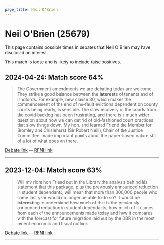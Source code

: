 ```yaml
---
page_title: Neil O'Brien
---
```


# Neil O'Brien  (25679)

This page contains possible times in debates that Neil O'Brien may have disclosed an interest.

This match is loose and is likely to include false positives. 



## 2024-04-24: Match score 64%

>The Government amendments we are debating today are welcome. They strike a good balance between the **interest**s of tenants and of landlords. For example, new clause 30, which makes the commencement of the end of no-fault evictions dependent on county courts being ready, is sensible. The slow recovery of the courts from the covid backlog has been frustrating, and there is a much wider question about how we can get rid of old-fashioned court practices that slow things down. My hon. and learned Friend the Member for Bromley and Chislehurst (Sir Robert Neill), Chair of the Justice Committee, made important points about the paper-based nature still of a lot of what goes on there.

[Debate link](https://www.theyworkforyou.com/debates/?id=2024-04-24b.1020.0)  --  [RFMI link](https://www.theyworkforyou.com/mp/25679/register)


---



## 2023-12-04: Match score 63%

>Will my right hon Friend put in the Library the analysis behind his statement that this package, plus the previously announced reduction in student dependants, will mean that more than 300,000 people who came last year would no longer be able to do so? It would be **interest**ing to understand how much of that is the previously announced reduction in student dependants, how much of it comes from each of the announcements made today and how it compares with the forecast for future migration laid out by the OBR in the most recent economic and fiscal outlook

[Debate link](https://www.theyworkforyou.com/debates/?id=2023-12-04d.55.1)  --  [RFMI link](https://www.theyworkforyou.com/mp/25679/register)


---

